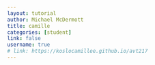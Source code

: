 ```yaml
---
layout: tutorial
author: Michael McDermott
title: camille
categories: [student]
link: false
username: true
# link: https://koslocamillee.github.io/avt217
---
```


